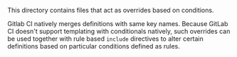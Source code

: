 This directory contains files that act as overrides based on conditions.

Gitlab CI natively merges definitions with same key names. Because GitLab CI doesn't support templating with conditionals natively, such overrides can be used together with rule based `include` directives to alter certain definitions based on particular conditions defined as rules.

